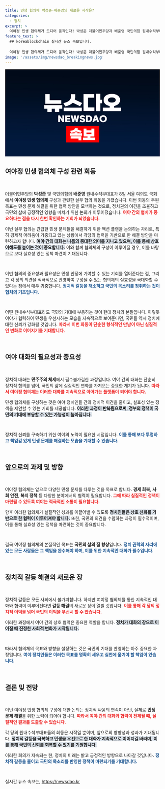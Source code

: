 ```yaml
---
title: 민생 협의체 박성준·배준영의 새로운 시작은?
categories:
  - 정치
excerpt: >
  여야정 민생 협의체가 드디어 움직인다! 박성준 더불어민주당과 배준영 국민의힘 원내수석부대표의 뜨거운 대화가 민생 해결의 첫 걸음이 될지 주목된다. 클릭해서 자세히 알아보세요!
feature_text: >
  ## koreablockchain 실시간 뉴스 속보입니다.

  여야정 민생 협의체가 드디어 움직인다! 박성준 더불어민주당과 배준영 국민의힘 원내수석부대표의 뜨거운 대화가 민생 해결의 첫 걸음이 될지 주목된다. 클릭해서 자세히 알아보세요!
image: '/assets/img/newsdao_breakingnews.jpg'
---
```


<p><img src="/assets/img/newsdao_breakingnews.jpg" alt="koreablockchain 속보" /></p>

<h2 data-ke-size="size26">여야정 민생 협의체 구성 관련 회동</h2>

<p data-ke-size="size16">&nbsp;</p>

<p>더불어민주당의 <b>박성준</b> 및 국민의힘의 <b>배준영</b> 원내수석부대표가 8일 서울 여의도 국회에서 <b>여야정 민생 협의체</b> 구성과 관련한 실무 협의 회동을 가졌습니다. 이번 회동의 주된 목표는 민생 문제 해결을 위한 협력 방안을 모색하는 것으로, 정치권의 이견을 조율하고 국민의 삶에 긍정적인 영향을 미치기 위한 논의가 이루어졌습니다. <b><span style="color: #ee2323;">여야 간의 협치가 중요하다는 점을 다시 한번 확인하는 기회가 되었습니다.</span></b> </p>

<p>이번 실무 협의는 긴급한 민생 문제들을 해결하기 위한 액션 플랜을 논의하는 자리로, 특히 경제적 어려움이 가중되고 있는 상황에서 각당의 협력을 기반으로 한 해결 방안을 마련하고자 합니다. <b><span style="background-color: #21538527;">여야 간의 대화는 나름의 중대한 의미를 지니고 있으며, 이를 통해 상호 이해도를 높이는 것이 중요합니다.</span></b> 이와 함께 협의체의 구성이 이루어질 경우, 이를 바탕으로 보다 실효성 있는 정책 마련이 기대됩니다.</p>

<p data-ke-size="size16">&nbsp;</p>

<p>이번 협의의 중요성과 필요성은 민생 안정에 기여할 수 있는 기회를 열어준다는 점, 그리고 각 당의 의견을 적극적으로 반영하여 구성될 수 있는 협의체의 실효성을 극대화할 수 있다는 점에서 매우 귀중합니다. <b><span style="color: #1a5490;">정치적 갈등을 해소하고 국민의 목소리를 청취하는 것이 협치의 기초입니다.</span></b> </p>

<p data-ke-size="size16">&nbsp;</p>

<p>어떤 원내수석부대표라도 국민의 기대에 부응하는 것이 현대 정치의 본질입니다. 이렇듯 여야가 협력하여 민생을 우선시하는 모습을 지속적으로 보여준다면, 국민들 역시 정치에 대한 신뢰가 강화될 것입니다. <b><span style="color: #ee2323;">따라서 이번 회동이 단순한 형식적인 만남이 아닌 실질적인 변화로 이어지기를 기대합니다.</span></b> </p>

<p data-ke-size="size16">&nbsp;</p>

<h2 data-ke-size="size26">여야 대화의 필요성과 중요성</h2>

<p data-ke-size="size16">&nbsp;</p>

<p>정치적 대화는 <b>민주주의 체제</b>에서 필수불가결한 과정입니다. 여야 간의 대화는 단순히 정치적 합의를 넘어, 국민의 삶에 실질적인 변화를 가져오는 중요한 계기가 됩니다. <b><span style="color: #ee2323;">따라서 여야정 협의체는 이러한 대화를 지속적으로 이어가는 플랫폼이 되어야 합니다.</span></b> </p>

<p>민생 협의체를 구성하는 것은 여야 정치인들 간의 정치적 이견을 줄이고, 실효성 있는 정책을 제안할 수 있는 기회를 제공합니다. <b><span style="background-color: #21538527;">이러한 과정이 반복됨으로써, 정부의 정책이 국민의 기대에 부응할 수 있는 가능성이 높아집니다.</span></b> </p>

<p data-ke-size="size16">&nbsp;</p>

<p>정치적 신뢰를 구축하기 위한 여야의 노력이 필요한 시점입니다. <b><span style="color: #1a5490;">이를 통해 보다 투명하고 책임감 있게 민생 문제를 해결하는 모습을 기대할 수 있습니다.</span></b> </p>

<p data-ke-size="size16">&nbsp;</p>

<h2 data-ke-size="size26">앞으로의 과제 및 방향</h2>

<p data-ke-size="size16">&nbsp;</p>

<p>여야정 협의체는 앞으로 다양한 민생 문제를 다루는 것을 목표로 합니다. <b>경제 회복</b>, <b>사회 안전</b>, <b>복지 정책</b> 등 다양한 분야에서의 협력이 필요합니다. <b><span style="color: #ee2323;">그에 따라 실질적인 정책이 마련될 수 있도록 여야는 적극적인 소통이 필요합니다.</span></b> </p>

<p>향후 이러한 협의체가 실질적인 성과를 이끌어낼 수 있도록 <b><span style="background-color: #21538527;">정치인들은 상호 신뢰를 기반으로 한 협력이 이루어져야 합니다.</span></b> 또한, 국민의 의견을 수렴하는 과정이 필수적이며, 이를 통해 실효성 있는 정책을 마련하는 것이 중요합니다.</p>

<p data-ke-size="size16">&nbsp;</p>

<p>결국 여야정 협의체의 본질적인 목표는 <b>국민의 삶의 질 향상</b>입니다. <b><span style="color: #1a5490;">정치 권력의 자리에 있는 모든 사람들은 그 책임을 완수해야 하며, 이를 위한 지속적인 대화가 필수입니다.</span></b> </p>

<p data-ke-size="size16">&nbsp;</p>

<h2 data-ke-size="size26">정치적 갈등 해결의 새로운 장</h2>

<p data-ke-size="size16">&nbsp;</p>

<p>정치적 갈등은 모든 사회에서 불가피합니다. 하지만 여야정 협의체를 통한 지속적인 대화와 협력이 이루어진다면 <b>갈등 해결</b>의 새로운 장이 열릴 것입니다. <b><span style="color: #ee2323;">이를 통해 각 당의 정치적 이익을 넘어 국민의 이익을 우선시 할 수 있습니다.</span></b> </p>

<p>이러한 과정에서 여야 간의 상호 협력은 중요한 역할을 합니다. <b><span style="background-color: #21538527;">정치가 대화의 장으로 이어질 때 진정한 사회적 변화가 시작됩니다.</span></b> </p>

<p data-ke-size="size16">&nbsp;</p>

<p>따라서 협의체의 목표와 방향을 설정하는 것은 국민의 기대를 반영하는 아주 중요한 과정입니다. <b><span style="color: #1a5490;">여야 정치인들은 이러한 목표를 명확히 세우고 실천에 옮겨야 할 책임이 있습니다.</span></b> </p>

<p data-ke-size="size16">&nbsp;</p>

<h2 data-ke-size="size26">결론 및 전망</h2>

<p data-ke-size="size16">&nbsp;</p>

<p>이번 여야정 민생 협의체 구성에 대한 논의는 정치적 싸움의 연속이 아닌, 실제로 <b>민생 문제 해결</b>을 위한 노력이 되어야 합니다. <b><span style="color: #ee2323;">따라서 여야 간의 대화와 협력이 전제될 때, 실질적인 결과를 도출할 수 있습니다.</span></b> </p>

<p>각 당의 원내수석부대표들의 회동은 시작일 뿐이며, 앞으로의 방향성과 성과가 기대됩니다. <b><span style="background-color: #21538527;">정치적 갈등을 극복하고 민생을 우선으로 한 대화가 지속적으로 이어지길 바라며, 이를 통해 국민의 신뢰를 회복할 수 있기를 기원합니다.</span></b> </p>

<p>이러한 회의가 지속되는 한, 정치의 미래는 밝고 긍정적인 방향으로 나아갈 것입니다. <b><span style="color: #1a5490;">정치적 갈등을 줄이고 국민의 목소리를 반영한 정책이 마련되기를 기대합니다.</span></b> </p>

<p data-ke-size="size16">&nbsp;</p>
실시간 뉴스 속보는, <a href="https://newsdao.kr" rel="dofollow">https://newsdao.kr</a>


